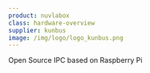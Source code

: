 ```yaml
---
product: nuvlabox
class: hardware-overview
supplier: kunbus
image: /img/logo/logo_kunbus.png
---
```


Open Source IPC based on Raspberry Pi
